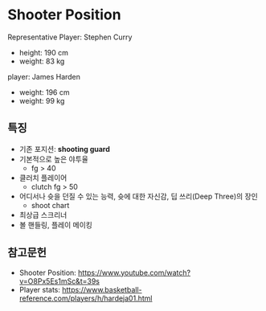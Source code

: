 # Shooter Position

Representative Player: Stephen Curry

- height: 190 cm
- weight: 83 kg

player: James Harden

- weight: 196 cm
- weight: 99 kg

## 특징

- 기존 포지션: **shooting guard**
- 기본적으로 높은 야투율
  - fg > 40
- 클러치 플레이어
  - clutch fg > 50
- 어디서나 슛을 던질 수 있는 능력, 슛에 대한 자신감, 딥 쓰리(Deep Three)의 장인
  - shoot chart
- 최상급 스크리너
- 볼 핸들링, 플레이 메이킹

## 참고문헌

- Shooter Position: https://www.youtube.com/watch?v=O8Px5Es1mSc&t=39s
- Player stats: https://www.basketball-reference.com/players/h/hardeja01.html